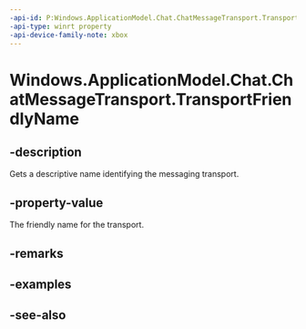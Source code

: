 ```yaml
---
-api-id: P:Windows.ApplicationModel.Chat.ChatMessageTransport.TransportFriendlyName
-api-type: winrt property
-api-device-family-note: xbox
---
```


<!-- Property syntax
public string TransportFriendlyName { get; }
-->

# Windows.ApplicationModel.Chat.ChatMessageTransport.TransportFriendlyName

## -description
Gets a descriptive name identifying the messaging transport.

## -property-value
The friendly name for the transport.

## -remarks

## -examples

## -see-also
